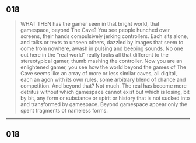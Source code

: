 ## 018
> WHAT THEN  has the gamer seen in that bright world, that gamespace, beyond The Cave? You see people hunched over screens, their hands compulsively jerking controllers. Each sits alone, and talks or texts to unseen others, dazzled by images that seem to come from nowhere, awash in pulsing and beeping sounds. No one out here in the “real world” really looks all that different to the stereotypical gamer, thumb mashing the controller. Now you are an enlightened gamer, you see how the world beyond the games of The Cave seems like an array of more or less similar caves, all digital, each an agon with its own rules, some arbitrary blend of chance and competition. And beyond that? Not much. The real has become mere detritus without which gamespace cannot exist but which is losing, bit by bit, any form or substance or spirit or history that is not sucked into and transformed by gamespace. Beyond gamespace appear only the spent fragments of nameless forms.

---

## 018
